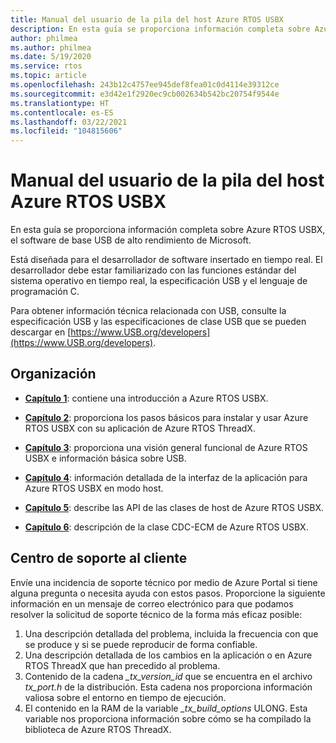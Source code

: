 ```yaml
---
title: Manual del usuario de la pila del host Azure RTOS USBX
description: En esta guía se proporciona información completa sobre Azure RTOS USBX, el software de base USB de alto rendimiento de Microsoft.
author: philmea
ms.author: philmea
ms.date: 5/19/2020
ms.service: rtos
ms.topic: article
ms.openlocfilehash: 243b12c4757ee945def8fea01c0d4114e39312ce
ms.sourcegitcommit: e3d42e1f2920ec9cb002634b542bc20754f9544e
ms.translationtype: HT
ms.contentlocale: es-ES
ms.lasthandoff: 03/22/2021
ms.locfileid: "104815606"
---
```

# <a name="azure-rtos-usbx-host-stack-user-guide"></a>Manual del usuario de la pila del host Azure RTOS USBX

En esta guía se proporciona información completa sobre Azure RTOS USBX, el software de base USB de alto rendimiento de Microsoft.

Está diseñada para el desarrollador de software insertado en tiempo real. El desarrollador debe estar familiarizado con las funciones estándar del sistema operativo en tiempo real, la especificación USB y el lenguaje de programación C.

Para obtener información técnica relacionada con USB, consulte la especificación USB y las especificaciones de clase USB que se pueden descargar en [https://www.USB.org/developers](https://www.USB.org/developers).

## <a name="organization"></a>Organización

- [**Capítulo 1**](usbx-host-stack-1.md): contiene una introducción a Azure RTOS USBX.

- [**Capítulo 2**](usbx-host-stack-2.md): proporciona los pasos básicos para instalar y usar Azure RTOS USBX con su aplicación de Azure RTOS ThreadX.

- [**Capítulo 3**](usbx-host-stack-3.md): proporciona una visión general funcional de Azure RTOS USBX e información básica sobre USB.

- [**Capítulo 4**](usbx-host-stack-4.md): información detallada de la interfaz de la aplicación para Azure RTOS USBX en modo host.

- [**Capítulo 5**](usbx-host-stack-5.md): describe las API de las clases de host de Azure RTOS USBX.

- [**Capítulo 6**](usbx-host-stack-6.md): descripción de la clase CDC-ECM de Azure RTOS USBX.

## <a name="customer-support-center"></a>Centro de soporte al cliente

Envíe una incidencia de soporte técnico por medio de Azure Portal si tiene alguna pregunta o necesita ayuda con estos pasos. Proporcione la siguiente información en un mensaje de correo electrónico para que podamos resolver la solicitud de soporte técnico de la forma más eficaz posible:

1. Una descripción detallada del problema, incluida la frecuencia con que se produce y si se puede reproducir de forma confiable.
2. Una descripción detallada de los cambios en la aplicación o en Azure RTOS ThreadX que han precedido al problema.
3. Contenido de la cadena *_tx_version_id* que se encuentra en el archivo *tx_port.h* de la distribución. Esta cadena nos proporciona información valiosa sobre el entorno en tiempo de ejecución.
4. El contenido en la RAM de la variable *_tx_build_options* ULONG. Esta variable nos proporciona información sobre cómo se ha compilado la biblioteca de Azure RTOS ThreadX.
